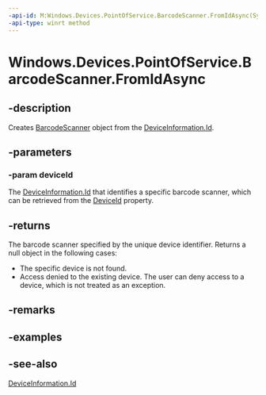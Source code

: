 ----api-id: M:Windows.Devices.PointOfService.BarcodeScanner.FromIdAsync(System.String)
-api-type: winrt method
---<!-- Method syntaxpublic Windows.Foundation.IAsyncOperation<Windows.Devices.PointOfService.BarcodeScanner> FromIdAsync(System.String deviceId)--># Windows.Devices.PointOfService.BarcodeScanner.FromIdAsync## -descriptionCreates [BarcodeScanner](barcodescanner.md) object from the [DeviceInformation.Id](../windows.devices.enumeration/deviceinformation_id.md).## -parameters### -param deviceIdThe [DeviceInformation.Id](../windows.devices.enumeration/deviceinformation_id.md) that identifies a specific barcode scanner, which can be retrieved from the [DeviceId](barcodescanner_deviceid.md) property.## -returnsThe barcode scanner specified by the unique device identifier. Returns a null object in the following cases:+ The specific device is not found.+ Access denied to the existing device. The user can deny access to a device, which is not treated as an exception.## -remarks## -examples## -see-also[DeviceInformation.Id](../windows.devices.enumeration/deviceinformation_id.md)